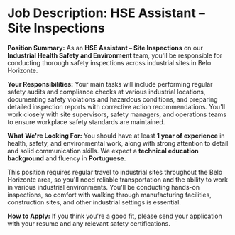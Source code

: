 # Job Description: HSE Assistant – Site Inspections

**Position Summary:**
As an **HSE Assistant – Site Inspections** on our **Industrial Health Safety and Environment** team, you'll be responsible for conducting thorough safety inspections across industrial sites in Belo Horizonte.

**Your Responsibilities:**
Your main tasks will include performing regular safety audits and compliance checks at various industrial locations, documenting safety violations and hazardous conditions, and preparing detailed inspection reports with corrective action recommendations. You'll work closely with site supervisors, safety managers, and operations teams to ensure workplace safety standards are maintained.

**What We're Looking For:**
You should have at least **1 year of experience** in health, safety, and environmental work, along with strong attention to detail and solid communication skills. We expect a **technical education background** and fluency in **Portuguese**. 

This position requires regular travel to industrial sites throughout the Belo Horizonte area, so you'll need reliable transportation and the ability to work in various industrial environments. You'll be conducting hands-on inspections, so comfort with walking through manufacturing facilities, construction sites, and other industrial settings is essential.

**How to Apply:**
If you think you're a good fit, please send your application with your resume and any relevant safety certifications.
